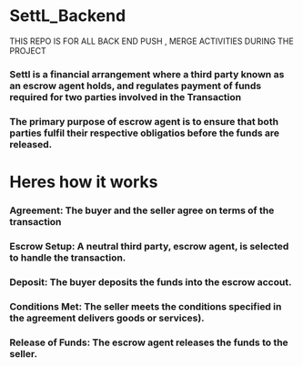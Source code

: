 # SettL_Backend
THIS REPO IS FOR ALL BACK END PUSH , MERGE ACTIVITIES DURING THE PROJECT
### Settl is a financial arrangement where a third party known as an escrow agent holds, and  regulates payment of funds required for two parties involved in the Transaction

### The primary purpose of escrow agent is to ensure that both parties fulfil their respective obligatios before the funds are released.

# Heres how it works
### Agreement: The buyer and the seller agree on terms of the transaction
### Escrow Setup: A neutral third party, escrow agent, is selected to handle the transaction.
### Deposit: The buyer deposits the funds into the escrow accout.
### Conditions Met: The seller meets the conditions specified in the agreement delivers goods or services).
### Release of Funds: The escrow agent releases the funds to the seller.

